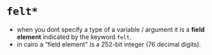 # `felt*`

* when you dont specify a type of a variable / argument it is a **field element** indicated by the keyword `felt`.
* in cairo a "field element" is a 252-bit integer (76 decimal digits).